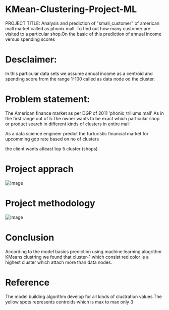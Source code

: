 # KMean-Clustering-Project-ML
PROJECT TITLE: Analysis and prediction of "small_customer" of american mall market called as phonix mall .To find out how many customer are visited to a particular shop.On the basic of this prediction of annual income versus spending scores

# Desclaimer:
In this particular data sets we assume annual income as a centroid and spending score from the range 1-100 called as data node od the cluster.

# Problem statement:
The American finance market as per DGP of 2011 'phonix_trillums mall' As in the first range out of 5.The owner wants to be exact which particular shop or product search in different kinds of clusters in entire mall

As a data science engineer predict the furturistic financial market for upcomming gdp rate based on no of clusters

the client wants atleast top 5 cluster (shops)

# Project apprach
![image](https://github.com/NIKHILKAMMARI/KMean-Clustering-Project-ML/assets/115915658/688ac771-7db1-4f8f-a567-2aaaafa2c582)

# Project methodology
![image](https://github.com/NIKHILKAMMARI/KMean-Clustering-Project-ML/assets/115915658/fe64bef0-4848-48d1-8820-0049fa4cfdb9)

# Conclusion
According to the model basics prediction using machine learning alogrithm KMeans clustring we found that cluster-1 which consist red color is a highest cluster which attach more than data nodes.

# Reference
The model building algorithm develop for all kinds of clustration values.The yellow spots represents centroids which is max to max only 3

